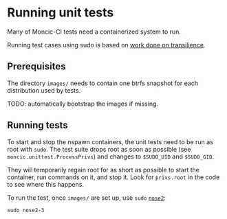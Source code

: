 # Running unit tests

Many of Moncic-CI tests need a containerized system to run.

Running test cases using sudo is based on [work done on transilience](https://github.com/spanezz/transilience/blob/main/TESTING.md).


## Prerequisites

The directory `images/` needs to contain one btrfs snapshot for each
distribution used by tests.

TODO: automatically bootstrap the images if missing.


## Running tests

To start and stop the nspawn containers, the unit tests need to be run as root
with `sudo`. The test suite drops root as soon as possible (see
`moncic.unittest.ProcessPrivs`) and changes to `$SUDO_UID` and `$SUDO_GID`.

They will temporarily regain root for as short as possible to start the
container, run commands on it, and stop it. Look for `privs.root` in the code
to see where this happens.

To run the test, once `images/` are set up, use `sudo`
[`nose2`](https://docs.nose2.io/):

```
sudo nose2-3
```
